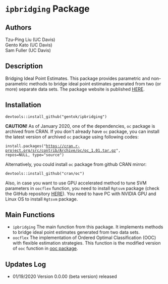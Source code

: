 # <code>ipbridging</code> Package

## Authors

Tzu-Ping Liu (UC Davis) <br>
Gento Kato (UC Davis) <br>
Sam Fuller (UC Davis)

## Description

Bridging Ideal Point Estimates. This package provides parametric and non-parametric methods to bridge ideal point estimates generated from two (or more) separate data sets. 
The package website is published [HERE](https://gentok.github.io/ipbridging/).

## Installation

<code>devtools::install_github("gentok/ipbridging")</code>

<b>CAUTION!</b> As of January 2020, one of the dependencies, <code>oc</code> package is archived from CRAN. 
If you don't already have <code>oc</code> package, you can install the latest version of archived <code>oc</code> package using following codes:

<code>install.packages("https://cran.r-project.org/src/contrib/Archive/oc/oc_1.01.tar.gz", repos=NULL, type="source")</code>

Alternatively, you could install <code>oc</code> package from github CRAN mirror:

<code>devtools::install_github("cran/oc")</code>

Also, in case you want to use GPU accelerated method to tune SVM parameters in <code>oocflex</code> function, you need to install <code>Rgtsvm</code> package (check the GitHub repository [HERE](https://github.com/Danko-Lab/Rgtsvm)). You need to have PC with NVIDIA GPU and Linux OS to install <code>Rgtsvm</code> package.

## Main Functions

* <code>ipbridging</code> The main function from this package. It implements methods to bridge ideal point estimates generated from two data sets.
* <code>oocflex</code> The implementation of Ordered Optimal Classification (OOC) with flexible estimation strategies. This function is the modified version of <code>ooc</code> function in [ooc package](https://github.com/tzuliu/ooc).

## Updates Log

* 01/19/2020 Version 0.0.00 (beta version) released
